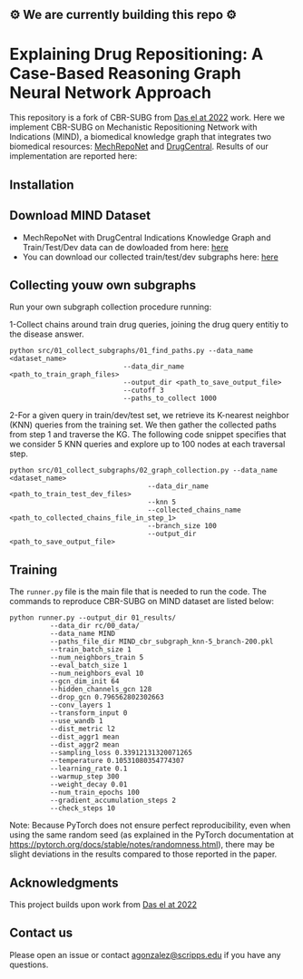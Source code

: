 ##  ⚙️ We are currently building this repo ⚙️

# Explaining Drug Repositioning: A Case-Based Reasoning Graph Neural Network Approach


This repository is a fork of CBR-SUBG from [Das el at 2022](https://github.com/rajarshd/CBR-SUBG) work. Here we implement CBR-SUBG on Mechanistic Repositioning Network with Indications (MIND), a biomedical knowledge graph that integrates two biomedical resources: [MechRepoNet](https://github.com/SuLab/MechRepoNet) and [DrugCentral](https://drugcentral.org/). Results of our implementation are reported here: 

## Installation

## Download MIND Dataset
- MechRepoNet with DrugCentral Indications Knowledge Graph and Train/Test/Dev data can de dowloaded from here: [here](https://www.dropbox.com/scl/fo/53x3iul9kh1ndhpky4s52/h?rlkey=0by2m3yo4bryabvbtzp6wn7kf&dl=0)
- You can download our collected train/test/dev subgraphs here: [here](https://www.dropbox.com/scl/fo/53x3iul9kh1ndhpky4s52/h?rlkey=0by2m3yo4bryabvbtzp6wn7kf&dl=0)

## Collecting youw own subgraphs 
Run your own subgraph collection procedure running: 

1-Collect chains around train drug queries, joining the drug query entitiy to the disease answer.
````
python src/01_collect_subgraphs/01_find_paths.py --data_name <dataset_name>
                            --data_dir_name <path_to_train_graph_files>
                            --output_dir <path_to_save_output_file>
                            --cutoff 3
                            --paths_to_collect 1000 
````

2-For a given query in train/dev/test set, we retrieve its K-nearest neighbor (KNN) queries from the training set. We then gather the collected paths from step 1 and traverse the KG. The following code snippet specifies that we consider 5 KNN queries and explore up to 100 nodes at each traversal step.
```
python src/01_collect_subgraphs/02_graph_collection.py --data_name <dataset_name>
                                  --data_dir_name <path_to_train_test_dev_files>
                                  --knn 5
                                  --collected_chains_name <path_to_collected_chains_file_in_step_1>
                                  --branch_size 100
                                  --output_dir <path_to_save_output_file>
```

## Training
The ```runner.py``` file is the main file that is needed to run the code. The commands to reproduce CBR-SUBG on MIND dataset are listed below: 
```
python runner.py --output_dir 01_results/
          --data_dir rc/00_data/
          --data_name MIND
          --paths_file_dir MIND_cbr_subgraph_knn-5_branch-200.pkl
          --train_batch_size 1
          --num_neighbors_train 5
          --eval_batch_size 1
          --num_neighbors_eval 10
          --gcn_dim_init 64
          --hidden_channels_gcn 128
          --drop_gcn 0.796562802302663
          --conv_layers 1
          --transform_input 0
          --use_wandb 1
          --dist_metric l2
          --dist_aggr1 mean
          --dist_aggr2 mean
          --sampling_loss 0.33912131320071265
          --temperature 0.10531080354774307
          --learning_rate 0.1
          --warmup_step 300
          --weight_decay 0.01
          --num_train_epochs 100
          --gradient_accumulation_steps 2
          --check_steps 10
```
Note: Because PyTorch does not ensure perfect reproducibility, even when using the same random seed (as explained in the PyTorch documentation at https://pytorch.org/docs/stable/notes/randomness.html), there may be slight deviations in the results compared to those reported in the paper.


## Acknowledgments
This project builds upon work from [Das el at 2022](https://github.com/rajarshd/CBR-SUBG)

## Contact us 
Please open an issue or contact agonzalez@scripps.edu if you have any questions.
